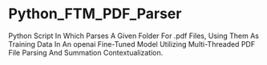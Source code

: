 # Python_FTM_PDF_Parser
Python Script In Which Parses A Given Folder For .pdf Files, Using Them As Training Data In An openai Fine-Tuned Model Utilizing Multi-Threaded PDF File Parsing And Summation Contextualization.
